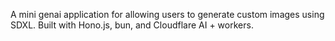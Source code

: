 A mini genai application for allowing users to generate custom images using SDXL. Built with Hono.js, bun, and Cloudflare AI + workers.
